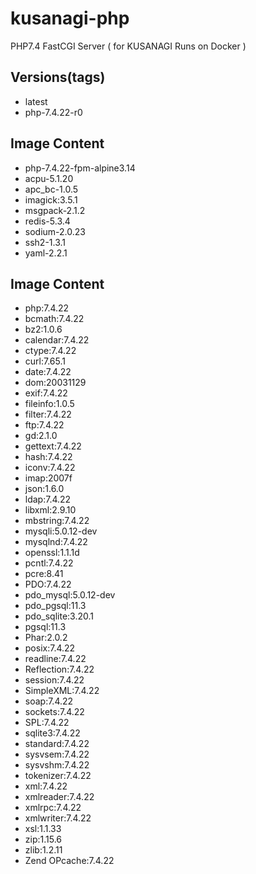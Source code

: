 # kusanagi-php
PHP7.4 FastCGI Server ( for KUSANAGI Runs on Docker )

## Versions(tags)
- latest
- php-7.4.22-r0

## Image Content
- php-7.4.22-fpm-alpine3.14
- acpu-5.1.20
- apc_bc-1.0.5
- imagick:3.5.1
- msgpack-2.1.2
- redis-5.3.4
- sodium-2.0.23
- ssh2-1.3.1
- yaml-2.2.1

## Image Content
- php:7.4.22
- bcmath:7.4.22
- bz2:1.0.6
- calendar:7.4.22
- ctype:7.4.22
- curl:7.65.1
- date:7.4.22
- dom:20031129
- exif:7.4.22
- fileinfo:1.0.5
- filter:7.4.22
- ftp:7.4.22
- gd:2.1.0
- gettext:7.4.22
- hash:7.4.22
- iconv:7.4.22
- imap:2007f
- json:1.6.0
- ldap:7.4.22
- libxml:2.9.10
- mbstring:7.4.22
- mysqli:5.0.12-dev
- mysqlnd:7.4.22
- openssl:1.1.1d
- pcntl:7.4.22
- pcre:8.41
- PDO:7.4.22
- pdo_mysql:5.0.12-dev
- pdo_pgsql:11.3
- pdo_sqlite:3.20.1
- pgsql:11.3
- Phar:2.0.2
- posix:7.4.22
- readline:7.4.22
- Reflection:7.4.22
- session:7.4.22
- SimpleXML:7.4.22
- soap:7.4.22
- sockets:7.4.22
- SPL:7.4.22
- sqlite3:7.4.22
- standard:7.4.22
- sysvsem:7.4.22
- sysvshm:7.4.22
- tokenizer:7.4.22
- xml:7.4.22
- xmlreader:7.4.22
- xmlrpc:7.4.22
- xmlwriter:7.4.22
- xsl:1.1.33
- zip:1.15.6
- zlib:1.2.11
- Zend OPcache:7.4.22

